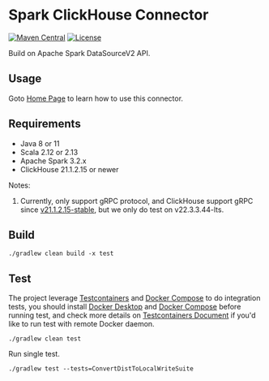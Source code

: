 Spark ClickHouse Connector
===
[![Maven Central](https://maven-badges.herokuapp.com/maven-central/com.github.housepower/clickhouse-spark-runtime-3.2_2.12/badge.svg)](https://search.maven.org/search?q=clickhouse-spark-runtime)
[![License](https://img.shields.io/github/license/housepower/spark-clickhouse-connector)](https://github.com/housepower/spark-clickhouse-connector/blob/master/LICENSE)

Build on Apache Spark DataSourceV2 API.

## Usage

Goto [Home Page](https://housepower.github.io/spark-clickhouse-connector/) to learn how to use this connector.

## Requirements

- Java 8 or 11
- Scala 2.12 or 2.13
- Apache Spark 3.2.x
- ClickHouse 21.1.2.15 or newer

Notes:
1. Currently, only support gRPC protocol, and ClickHouse support gRPC since
   [v21.1.2.15-stable](https://github.com/ClickHouse/ClickHouse/blob/master/CHANGELOG.md#clickhouse-release-v211215-stable-2021-01-18),
   but we only do test on v22.3.3.44-lts.

## Build

`./gradlew clean build -x test`

## Test

The project leverage [Testcontainers](https://www.testcontainers.org/) and [Docker Compose](https://docs.docker.com/compose/)
to do integration tests, you should install [Docker Desktop](https://docs.docker.com/desktop/) and [Docker Compose](https://docs.docker.com/compose/)
before running test, and check more details on [Testcontainers Document](https://www.testcontainers.org/) if you'd
like to run test with remote Docker daemon.

`./gradlew clean test`

Run single test.

`./gradlew test --tests=ConvertDistToLocalWriteSuite`
